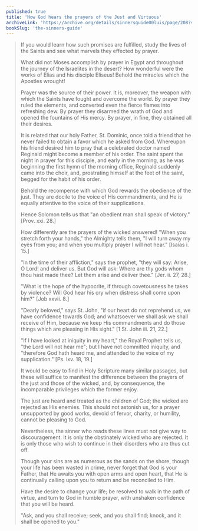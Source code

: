 ```yaml
---
published: true
title: 'How God hears the prayers of the Just and Virtuous'
archiveLink: 'https://archive.org/details/sinnersguide00luis/page/208?view=theater'
bookSlug: 'the-sinners-guide'
---
```


> If you would learn how such promises are fulfilled, study the lives of the Saints and see what marvels they effected by prayer.
>
> What did not Moses accomplish by prayer in Egypt and throughout the journey of the Israelites in the desert? How wonderful were the works of Elias and his disciple Eliseus! Behold the miracles which the Apostles wrought!
>
> Prayer was the source of their power. It is, moreover, the weapon with which the Saints have fought and overcome the world. By prayer they ruled the elements, and converted even the fierce flames into refreshing dew. By prayer they disarmed the wrath of God and opened the fountains of His mercy. By prayer, in fine, they obtained all their desires.
>
> It is related that our holy Father, St. Dominic, once told a friend that he never failed to obtain a favor which he asked from God. Whereupon his friend desired him to pray that a celebrated doctor named Reginald might become a member of his order. The saint spent the night in prayer for this disciple, and early in the morning, as he was beginning the first hymn of the morning office, Reginald suddenly came into the choir, and, prostrating himself at the feet of the saint, begged for the habit of his order.
>
> Behold the recompense with which God rewards the obedience of the just. They are docile to the voice of His commandments, and He is equally attentive to the voice of their supplications.
>
> Hence Solomon tells us that "an obedient man shall speak of victory." [Prov. xxi. 28.]
>
> How differently are the prayers of the wicked answered! "When you stretch forth your
hands," the Almighty tells them, "I will turn away my eyes from you; and when you multiply prayer I will not hear." [Isaias i. 15.]
>
> "In the time of their affliction," says the prophet, "they will say: Arise, O Lord! and deliver us. But God will ask: Where are thy gods whom thou hast made thee? Let them arise and deliver thee." [Jer. ii. 27, 28.]
>
> "What is the hope of the hypocrite, if through covetousness he takes by violence? Will God hear his cry when distress shall come upon him?" [Job xxvii. 8.]
>
> "Dearly beloved," says St. John, "if our heart do not reprehend us, we have confidence towards God; and whatsoever we shall ask we shall receive of Him, because we keep His commandments and do those things which are pleasing in His sight." [1 St. John iii. 21, 22.]
>
> "If I have looked at iniquity in my heart," the Royal Prophet tells us, "the Lord will not hear me"; but I have not committed iniquity, and "therefore God hath heard me, and attended to the voice of my supplication." [Ps. lxv. 18, 19.]
>
> It would be easy to find in Holy Scripture many similar passages, but these will suffice to manifest the difference between the prayers of the just and those of the wicked, and, by consequence, the incomparable privileges which the former enjoy.
>
> The just are heard and treated as the children of God; the wicked are rejected as His enemies. This should not astonish us, for a prayer unsupported by good works, devoid of fervor, charity, or humility, cannot be pleasing to God.
>
> Nevertheless, the sinner who reads these lines must not give way to discouragement. It is only the obstinately wicked who are rejected. It is only those who wish to continue in their disorders who are thus cut off.
>
> Though your sins are as numerous as the sands on the shore, though your life has been wasted in crime, never forget that God is your Father, that He awaits you with open arms and open heart, that He is continually calling upon you to return and be reconciled to Him.
>
> Have the desire to change your life; be resolved to walk in the path of virtue, and turn to God in humble prayer, with unshaken confidence that you will be heard.
>
> "Ask, and you shall receive; seek, and you shall find; knock, and it shall be opened to you."